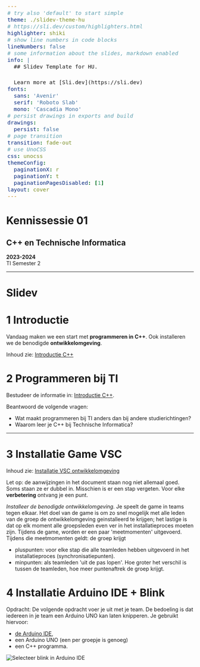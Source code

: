 ```yaml
---
# try also 'default' to start simple
theme: ./slidev-theme-hu
# https://sli.dev/custom/highlighters.html
highlighter: shiki
# show line numbers in code blocks
lineNumbers: false
# some information about the slides, markdown enabled
info: |
  ## Slidev Template for HU.

  Learn more at [Sli.dev](https://sli.dev)
fonts:
  sans: 'Avenir'
  serif: 'Roboto Slab'
  mono: 'Cascadia Mono'
# persist drawings in exports and build
drawings:
  persist: false
# page transition
transition: fade-out
# use UnoCSS
css: unocss
themeConfig:
  paginationX: r
  paginationY: t
  paginationPagesDisabled: [1]
layout: cover
---
```


<style>
code, pre {
  font-size: 0.9rem;
  line-height: 1.5rem;
}

pre {
  left: 6px;
  border-left: 3px solid rgba(255, 255, 255, 0.07);
}
</style>

# Kennissessie 01

## C++ en Technische Informatica

<subtitle><b>2023-2024</b><br>
TI Semester 2
</subtitle>

---

# Slidev

# 1 Introductie

Vandaag maken we een start met **programmeren in C++**.
Ook installeren we de benodigde **ontwikkelomgeving**.

Inhoud zie: 
[Introductie C++](https://github.com/HU-TI-DEV/TI-S2/blob/main/software/c%2B%2B/README.md)

# 2 Programmeren bij TI

Bestudeer de informatie in: [Introductie C++](https://github.com/HU-TI-DEV/TI-S2/blob/main/software/c%2B%2B/README.md).

Beantwoord de volgende vragen:

- Wat maakt programmeren bij TI anders dan bij andere studierichtingen?
- Waarom leer je C++ bij Technische Informatica?

---

# 3 Installatie Game VSC

Inhoud zie: 
[Installatie VSC ontwikkelomgeving](https://github.com/HU-TI-DEV/TI-S2/blob/main/software/inrichten-ontwikkelomgeving/visualstudiocode.md)

Let op: de aanwijzingen in het document staan nog niet allemaal goed. Soms staan ze er dubbel in. Misschien is er een stap vergeten.
Voor elke **verbetering** ontvang je een punt.

*Installeer de benodigde ontwikkelomgeving.*
Je speelt de game in teams tegen elkaar.
Het doel van de game is om zo snel mogelijk met alle leden van de groep de ontwikkelomgeving geinstalleerd te krijgen; het lastige is dat op elk moment alle groepsleden even ver in het installatieproces moeten zijn.
Tijdens de game, worden er een paar 'meetmomenten'
uitgevoerd. Tijdens die meetmomenten geldt: de groep krijgt
- pluspunten: voor elke stap die alle teamleden hebben uitgevoerd in het installatieproces (synchronisatiepunten).
- minpunten: als teamleden 'uit de pas lopen'. Hoe groter het verschil is tussen de teamleden, hoe meer puntenaftrek de groep krijgt.
  
# 4 Installatie Arduino IDE + Blink

Opdracht:
De volgende opdracht voer je uit met je team. De bedoeling is dat iedereen in je team een Arduino UNO kan laten knipperen. 
Je gebruikt hiervoor:
- [de Arduino IDE](https://docs.arduino.cc/learn/starting-guide/the-arduino-software-ide/), 
- een Arduino UNO (een per groepje is genoeg)
- een C++ programma.

![Selecteer blink in Arduino IDE](image.png)

